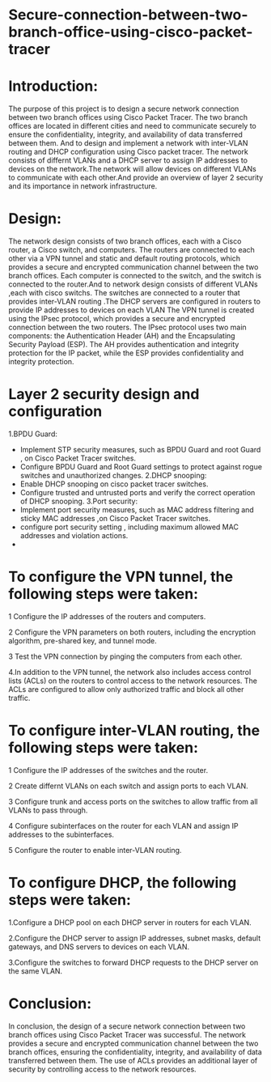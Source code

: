 # Secure-connection-between-two-branch-office-using-cisco-packet-tracer
# Introduction:
The purpose of this project is to design a secure network connection between two branch offices using Cisco Packet Tracer. The two branch offices are located in different cities and need to communicate securely to ensure the confidentiality, integrity, and availability of data transferred between them. And to design and implement a network with inter-VLAN routing and DHCP configuration using Cisco packet tracer. The network consists of differnt  VLANs and a DHCP server to assign IP addresses to devices on the network.The network will allow devices on different VLANs to communicate with each other.And provide an overview of layer 2 security and its importance in network infrastructure.
 # Design:
The network design consists of two branch offices, each with a Cisco router, a Cisco switch, and  computers. The routers are connected to each other via a VPN tunnel and static and default routing protocols, which provides a secure and encrypted communication channel between the two branch offices. Each computer is connected to the switch, and the switch is connected to the router.And to network design consists of different VLANs ,each with cisco switchs. The switches are connected to a router that provides inter-VLAN routing .The DHCP servers are configured in routers to provide IP addresses to devices on each VLAN
The VPN tunnel is created using the IPsec protocol, which provides a secure and encrypted connection between the two routers. The IPsec protocol uses two main components: the Authentication Header (AH) and the Encapsulating Security Payload (ESP). The AH provides authentication and integrity protection for the IP packet, while the ESP provides confidentiality and integrity protection.
# Layer 2 security design and configuration
1.BPDU Guard:
 * Implement STP security measures, such as BPDU Guard and root Guard , on Cisco Packet Tracer switches.
 * Configure BPDU Guard and Root Guard settings to protect against rogue switches and unauthorized changes.
2.DHCP snooping:
 * Enable DHCP snooping on cisco packet tracer switches.
 * Configure trusted and untrusted ports and verify the correct operation of DHCP snooping.
3.Port security:
 * Implement port security measures, such as MAC address filtering and sticky MAC addresses ,on Cisco Packet Tracer switches.
 * configure port security setting , including maximum allowed MAC addresses and violation actions.
 *  
# To configure the VPN tunnel, the following steps were taken:
 1 Configure the IP addresses of the routers and computers.
 
 2 Configure the VPN parameters on both routers, including the encryption algorithm, pre-shared key, and tunnel mode.
 
 3 Test the VPN connection by pinging the computers from each other.
 
 4.In addition to the VPN tunnel, the network also includes access control lists (ACLs) on the routers to control access to the network resources. The ACLs are configured to allow only authorized traffic and block all other traffic.
 # To configure inter-VLAN routing, the following steps were taken:
 
 1 Configure the IP addresses of the switches and the router.
 
 2 Create differnt  VLANs on each switch and assign ports to each VLAN.
 
 3 Configure trunk and access ports on the switches to allow traffic from all VLANs to pass through.
 
 4 Configure subinterfaces on the router for each VLAN and assign IP addresses to the subinterfaces.
 
 5 Configure the router to enable inter-VLAN routing.
 
 # To configure DHCP, the following steps were taken:
 1.Configure a DHCP pool on each DHCP server in routers for each VLAN.
 
 2.Configure the DHCP server to assign IP addresses, subnet masks, default gateways, and DNS servers to devices on each VLAN.
 
 3.Configure the switches to forward DHCP requests to the DHCP server on the same VLAN.
# Conclusion:
In conclusion, the design of a secure network connection between two branch offices using Cisco Packet Tracer was successful. The network provides a secure and encrypted communication channel between the two branch offices, ensuring the confidentiality, integrity, and availability of data transferred between them. The use of ACLs provides an additional layer of security by controlling access to the network resources.

 

